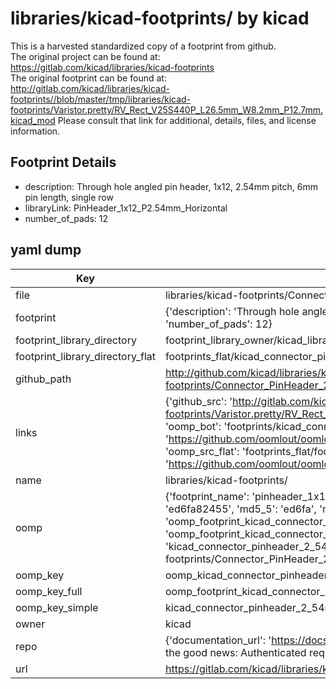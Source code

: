 # libraries/kicad-footprints/ by kicad  
This is a harvested standardized copy of a footprint from github.  
The original project can be found at:  
https://gitlab.com/kicad/libraries/kicad-footprints  
The original footprint can be found at:
http://gitlab.com/kicad/libraries/kicad-footprints//blob/master/tmp/libraries/kicad-footprints/Varistor.pretty/RV_Rect_V25S440P_L26.5mm_W8.2mm_P12.7mm.kicad_mod
Please consult that link for additional, details, files, and license information.  
## Footprint Details
* description: Through hole angled pin header, 1x12, 2.54mm pitch, 6mm pin length, single row  
* libraryLink: PinHeader_1x12_P2.54mm_Horizontal  
* number_of_pads: 12  
## yaml dump  
| Key | Value |  
| --- | --- |  
| file | libraries/kicad-footprints/Connector_PinHeader_2.54mm.pretty/PinHeader_1x12_P2.54mm_Horizontal.kicad_mod |  
| footprint | {'description': 'Through hole angled pin header, 1x12, 2.54mm pitch, 6mm pin length, single row', 'libraryLink': 'PinHeader_1x12_P2.54mm_Horizontal', 'number_of_pads': 12} |  
| footprint_library_directory | footprint_library_owner/kicad_libraries/kicad-footprints/ |  
| footprint_library_directory_flat | footprints_flat/kicad_connector_pinheader_2_54mm_pinheader_1x12_p2_54mm_horizontal/working |  
| github_path | http://github.com/kicad/libraries/kicad-footprints//blob/master/tmp/libraries/kicad-footprints/Connector_PinHeader_2.54mm.pretty/PinHeader_1x12_P2.54mm_Horizontal.kicad_mod |  
| links | {'github_src': 'http://gitlab.com/kicad/libraries/kicad-footprints//blob/master/tmp/libraries/kicad-footprints/Varistor.pretty/RV_Rect_V25S440P_L26.5mm_W8.2mm_P12.7mm.kicad_mod', 'github_src_repo': 'https://gitlab.com/kicad/libraries/kicad-footprints', 'oomp_bot': 'footprints/kicad_connector_pinheader_2_54mm_pinheader_1x12_p2_54mm_horizontal/working', 'oomp_bot_github': 'https://github.com/oomlout/oomlout_oomp_footprint_bot/tree/main/footprints/kicad_connector_pinheader_2_54mm_pinheader_1x12_p2_54mm_horizontal/working', 'oomp_src_flat': 'footprints_flat/footprints_flat/kicad_connector_pinheader_2_54mm_pinheader_1x12_p2_54mm_horizontal/working', 'oomp_src_flat_github': 'https://github.com/oomlout/oomlout_oomp_footprint_src/tree/main/footprints_flat/kicad_connector_pinheader_2_54mm_pinheader_1x12_p2_54mm_horizontal/working'} |  
| name | libraries/kicad-footprints/ |  
| oomp | {'footprint_name': 'pinheader_1x12_p2_54mm_horizontal', 'library_name': 'connector_pinheader_2_54mm', 'md5': 'ed6fa824557e5b491108b8211551fb6d', 'md5_10': 'ed6fa82455', 'md5_5': 'ed6fa', 'md5_6': 'ed6fa8', 'oomp_key': 'oomp_kicad_connector_pinheader_2_54mm_pinheader_1x12_p2_54mm_horizontal', 'oomp_key_extra': 'oomp_footprint_kicad_connector_pinheader_2_54mm_pinheader_1x12_p2_54mm_horizontal', 'oomp_key_full': 'oomp_footprint_kicad_connector_pinheader_2_54mm_pinheader_1x12_p2_54mm_horizontal_ed6fa8', 'oomp_key_simple': 'kicad_connector_pinheader_2_54mm_pinheader_1x12_p2_54mm_horizontal', 'original_filename': 'libraries/kicad-footprints/Connector_PinHeader_2.54mm.pretty/PinHeader_1x12_P2.54mm_Horizontal.kicad_mod', 'owner_name': 'kicad'} |  
| oomp_key | oomp_kicad_connector_pinheader_2_54mm_pinheader_1x12_p2_54mm_horizontal |  
| oomp_key_full | oomp_footprint_kicad_connector_pinheader_2_54mm_pinheader_1x12_p2_54mm_horizontal |  
| oomp_key_simple | kicad_connector_pinheader_2_54mm_pinheader_1x12_p2_54mm_horizontal |  
| owner | kicad |  
| repo | {'documentation_url': 'https://docs.github.com/rest/overview/resources-in-the-rest-api#rate-limiting', 'message': "API rate limit exceeded for 84.66.173.59. (But here's the good news: Authenticated requests get a higher rate limit. Check out the documentation for more details.)"} |  
| url | https://gitlab.com/kicad/libraries/kicad-footprints |  


